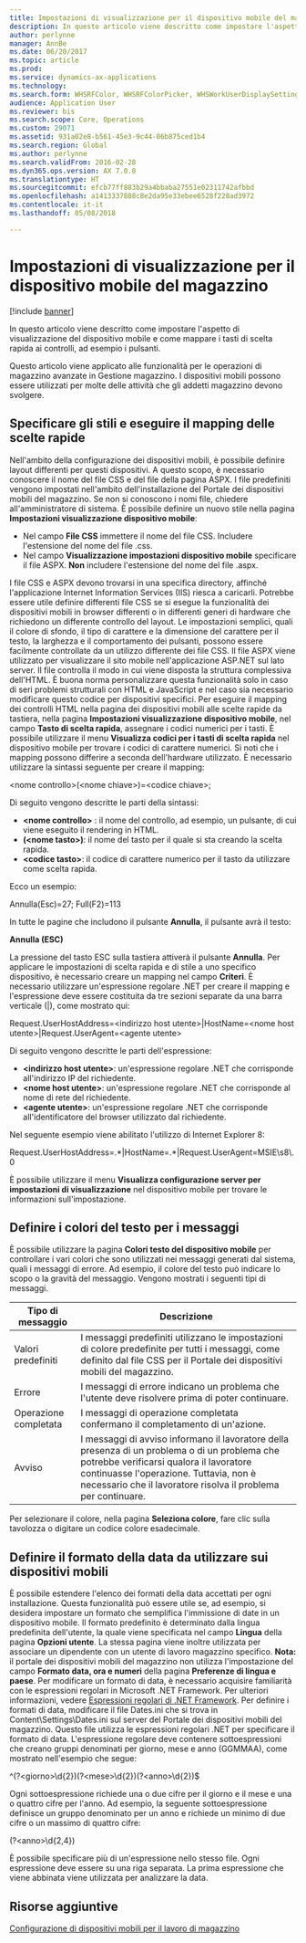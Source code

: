 ```yaml
---
title: Impostazioni di visualizzazione per il dispositivo mobile del magazzino
description: In questo articolo viene descritto come impostare l'aspetto di visualizzazione del dispositivo mobile e come mappare i tasti di scelta rapida ai controlli, ad esempio i pulsanti.
author: perlynne
manager: AnnBe
ms.date: 06/20/2017
ms.topic: article
ms.prod: 
ms.service: dynamics-ax-applications
ms.technology: 
ms.search.form: WHSRFColor, WHSRFColorPicker, WHSWorkUserDisplaySettings
audience: Application User
ms.reviewer: bis
ms.search.scope: Core, Operations
ms.custom: 29071
ms.assetid: 931a02e8-b561-45e3-9c44-06b875ced1b4
ms.search.region: Global
ms.author: perlynne
ms.search.validFrom: 2016-02-28
ms.dyn365.ops.version: AX 7.0.0
ms.translationtype: HT
ms.sourcegitcommit: efcb77ff883b29a4bbaba27551e02311742afbbd
ms.openlocfilehash: a1413337888c8e2da95e33ebee6528f228ad3972
ms.contentlocale: it-it
ms.lasthandoff: 05/08/2018

---
```


# <a name="warehouse-mobile-device-display-settings"></a>Impostazioni di visualizzazione per il dispositivo mobile del magazzino

[!include [banner](../includes/banner.md)]

In questo articolo viene descritto come impostare l'aspetto di visualizzazione del dispositivo mobile e come mappare i tasti di scelta rapida ai controlli, ad esempio i pulsanti. 

Questo articolo viene applicato alle funzionalità per le operazioni di magazzino avanzate in Gestione magazzino. I dispositivi mobili possono essere utilizzati per molte delle attività che gli addetti magazzino devono svolgere.

## <a name="specify-styles-and-map-keyboard-shortcuts"></a>Specificare gli stili e eseguire il mapping delle scelte rapide
Nell'ambito della configurazione dei dispositivi mobili, è possibile definire layout differenti per questi dispositivi. A questo scopo, è necessario conoscere il nome del file CSS e del file della pagina ASPX. I file predefiniti vengono impostati nell'ambito dell'installazione del Portale dei dispositivi mobili del magazzino. Se non si conoscono i nomi file, chiedere all'amministratore di sistema. È possibile definire un nuovo stile nella pagina **Impostazioni visualizzazione dispositivo mobile**:

-    Nel campo **File CSS** immettere il nome del file CSS. Includere l'estensione del nome del file .css.
-   Nel campo **Visualizzazione impostazioni dispositivo mobile** specificare il file ASPX. **Non** includere l'estensione del nome del file .aspx.

I file CSS e ASPX devono trovarsi in una specifica directory, affinché l'applicazione Internet Information Services (IIS) riesca a caricarli. Potrebbe essere utile definire differenti file CSS se si esegue la funzionalità dei dispositivi mobili in browser differenti o in differenti generi di hardware che richiedono un differente controllo del layout. Le impostazioni semplici, quali il colore di sfondo, il tipo di carattere e la dimensione del carattere per il testo, la larghezza e il comportamento dei pulsanti, possono essere facilmente controllate da un utilizzo differente dei file CSS. Il file ASPX viene utilizzato per visualizzare il sito mobile nell'applicazione ASP.NET sul lato server. Il file controlla il modo in cui viene disposta la struttura complessiva dell'HTML. È buona norma personalizzare questa funzionalità solo in caso di seri problemi strutturali con HTML e JavaScript e nel caso sia necessario modificare questo codice per dispositivi specifici. Per eseguire il mapping dei controlli HTML nella pagina dei dispositivi mobili alle scelte rapide da tastiera, nella pagina **Impostazioni visualizzazione dispositivo mobile**, nel campo **Tasto di scelta rapida**, assegnare i codici numerici per i tasti. È possibile utilizzare il menu **Visualizza codici per i tasti di scelta rapida** nel dispositivo mobile per trovare i codici di carattere numerici. Si noti che i mapping possono differire a seconda dell'hardware utilizzato. È necessario utilizzare la sintassi seguente per creare il mapping:

&lt;nome controllo&gt;(&lt;nome chiave&gt;)=&lt;codice chiave&gt;;

Di seguito vengono descritte le parti della sintassi:

-   **&lt;nome controllo&gt;** : il nome del controllo, ad esempio, un pulsante, di cui viene eseguito il rendering in HTML.
-   **(&lt;nome tasto&gt;)**: il nome del tasto per il quale si sta creando la scelta rapida.
-   **&lt;codice tasto&gt;**: il codice di carattere numerico per il tasto da utilizzare come scelta rapida.

Ecco un esempio:

Annulla(Esc)=27; Full(F2)=113

In tutte le pagine che includono il pulsante **Annulla**, il pulsante avrà il testo:

**Annulla (ESC)**

La pressione del tasto ESC sulla tastiera attiverà il pulsante **Annulla**. Per applicare le impostazioni di scelta rapida e di stile a uno specifico dispositivo, è necessario creare un mapping nel campo **Criteri**. È necessario utilizzare un'espressione regolare .NET per creare il mapping e l'espressione deve essere costituita da tre sezioni separate da una barra verticale (|), come mostrato qui:

Request.UserHostAddress=&lt;indirizzo host utente&gt;|HostName=&lt;nome host utente&gt;|Request.UserAgent=&lt;agente utente&gt;

Di seguito vengono descritte le parti dell'espressione:

-   **&lt;indirizzo host utente&gt;**: un'espressione regolare .NET che corrisponde all'indirizzo IP del richiedente.
-   **&lt;nome host utente&gt;**: un'espressione regolare .NET che corrisponde al nome di rete del richiedente.
-   **&lt;agente utente&gt;**: un'espressione regolare .NET che corrisponde all'identificatore del browser utilizzato dal richiedente.

Nel seguente esempio viene abilitato l'utilizzo di Internet Explorer 8:

Request.UserHostAddress=.\*|HostName=.\*|Request.UserAgent=MSIE\\s8\\.0

È possibile utilizzare il menu **Visualizza configurazione server per impostazioni di visualizzazione** nel dispositivo mobile per trovare le informazioni sull'impostazione.

## <a name="define-text-colors-for-messages"></a>Definire i colori del testo per i messaggi
È possibile utilizzare la pagina **Colori testo del dispositivo mobile** per controllare i vari colori che sono utilizzati nei messaggi generati dal sistema, quali i messaggi di errore. Ad esempio, il colore del testo può indicare lo scopo o la gravità del messaggio. Vengono mostrati i seguenti tipi di messaggi.

| Tipo di messaggio | Descrizione                                                                                                                                                                            |
|--------------|----------------------------------------------------------------------------------------------------------------------------------------------------------------------------------------|
| Valori predefiniti      | I messaggi predefiniti utilizzano le impostazioni di colore predefinite per tutti i messaggi, come definito dal file CSS per il Portale dei dispositivi mobili del magazzino.                                                   |
| Errore        | I messaggi di errore indicano un problema che l'utente deve risolvere prima di poter continuare.                                                                                             |
| Operazione completata      | I messaggi di operazione completata confermano il completamento di un'azione.                                                                                                                                |
| Avviso      | I messaggi di avviso informano il lavoratore della presenza di un problema o di un problema che potrebbe verificarsi qualora il lavoratore continuasse l'operazione. Tuttavia, non è necessario che il lavoratore risolva il problema per continuare. |

Per selezionare il colore, nella pagina **Seleziona colore**, fare clic sulla tavolozza o digitare un codice colore esadecimale.

## <a name="define-the-date-format-to-use-on-mobile-devices"></a>Definire il formato della data da utilizzare sui dispositivi mobili
È possibile estendere l'elenco dei formati della data accettati per ogni installazione. Questa funzionalità può essere utile se, ad esempio, si desidera impostare un formato che semplifica l'immissione di date in un dispositivo mobile. Il formato predefinito è determinato dalla lingua predefinita dell'utente, la quale viene specificata nel campo **Lingua** della pagina **Opzioni utente**. La stessa pagina viene inoltre utilizzata per associare un dipendente con un utente di lavoro magazzino specifico. **Nota:** il portale dei dispositivi mobili del magazzino non utilizza l'impostazione del campo  **Formato data, ora e numeri** della pagina **Preferenze di lingua e paese**. Per modificare un formato di data, è necessario acquisire familiarità con le espressioni regolari in Microsoft .NET Framework. Per ulteriori informazioni, vedere [Espressioni regolari di .NET Framework](http://go.microsoft.com/fwlink/?LinkId=391260). Per definire i formati di data, modificare il file Dates.ini che si trova in Content\\Settings\\Dates.ini sul server del Portale dei dispositivi mobili del magazzino. Questo file utilizza le espressioni regolari .NET per specificare il formato di data. L'espressione regolare deve contenere sottoespressioni che creano gruppi denominati per giorno, mese e anno (GGMMAA), come mostrato nell'esempio che segue:

^(?&lt;giorno&gt;\\d{2})(?&lt;mese&gt;\\d{2})(?&lt;anno&gt;\\d{2})$

Ogni sottoespressione richiede una o due cifre per il giorno e il mese e una o quattro cifre per l'anno. Ad esempio, la seguente sottoespressione definisce un gruppo denominato per un anno e richiede un minimo di due cifre o un massimo di quattro cifre:

(?&lt;anno&gt;\\d{2,4})

È possibile specificare più di un'espressione nello stesso file. Ogni espressione deve essere su una riga separata. La prima espressione che viene abbinata viene utilizzata per analizzare la data.

<a name="additional-resources"></a>Risorse aggiuntive
--------

[Configurazione di dispositivi mobili per il lavoro di magazzino](configure-mobile-devices-warehouse.md)




